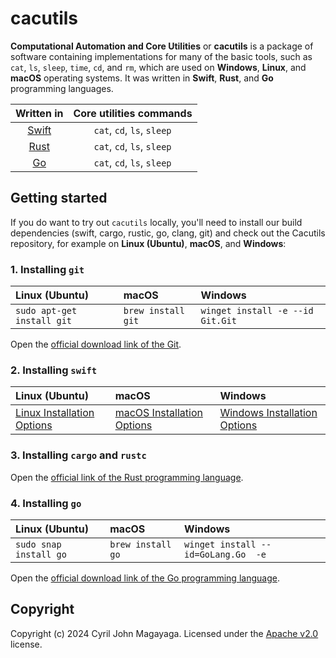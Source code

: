 # cacutils

**Computational Automation and Core Utilities** or **cacutils** is a package of software containing implementations for many of the basic tools, such as `cat`, `ls`, `sleep`, `time`, `cd`, and `rm`, which are used on **Windows**, **Linux**, and **macOS** operating systems. It was written in **Swift**, **Rust**, and **Go** programming languages.

|             Written in                      | Core utilities commands                       |
|:-------------------------------------------:|:---------------------------------------------:|
| [Swift](https://swift.org)                  | `cat`, `cd`, `ls`, `sleep`                    |
| [Rust](https://rustlang.org)                | `cat`, `cd`, `ls`, `sleep`                    |
| [Go](https://go.dev)                        | `cat`, `cd`, `ls`, `sleep`                    |

## Getting started
If you do want to try out `cacutils` locally, you'll need to install our build dependencies (swift, cargo, rustic, go, clang, git) and check out the Cacutils repository, for example on **Linux (Ubuntu)**, **macOS**, and **Windows**:

### 1. Installing `git`
  | Linux (Ubuntu)             | macOS              | Windows                          |
  |:---------------------------|:-------------------|:---------------------------------|
  | `sudo apt-get install git` | `brew install git` | `winget install -e --id Git.Git` |

Open the [official download link of the Git](https://git-scm.com/download/).

### 2. Installing `swift`
  | Linux (Ubuntu)             | macOS              | Windows                          |
  |:---------------------------|:-------------------|:---------------------------------|
  | [Linux Installation Options](https://www.swift.org/install/linux/) | [macOS Installation Options](https://www.swift.org/install/macos/) | [Windows Installation Options](https://www.swift.org/install/windows/)

### 3. Installing `cargo` and `rustc`
Open the [official link of the Rust programming language](https://rustlang.org/).

### 4. Installing `go`
  | Linux (Ubuntu)             | macOS              | Windows                                 |
  |:---------------------------|:-------------------|:----------------------------------------|
  | `sudo snap install go`     | `brew install go`  | `winget install --id=GoLang.Go  -e`     |

Open the [official download link of the Go programming language](https://go.dev/dl/).

## Copyright

Copyright (c) 2024 Cyril John Magayaga. Licensed under the [Apache v2.0](LICENSE) license.
